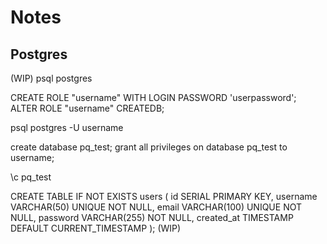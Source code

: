 # Notes

## Postgres

(WIP)
psql postgres

CREATE ROLE "username" WITH LOGIN PASSWORD 'userpassword';
ALTER ROLE "username" CREATEDB;

psql postgres -U username

create database pq_test;
grant all privileges on database pq_test to username;

\c pq_test

CREATE TABLE IF NOT EXISTS users (
    id SERIAL PRIMARY KEY,
    username VARCHAR(50) UNIQUE NOT NULL,
    email VARCHAR(100) UNIQUE NOT NULL,
    password VARCHAR(255) NOT NULL,
    created_at TIMESTAMP DEFAULT CURRENT_TIMESTAMP
);
(WIP)